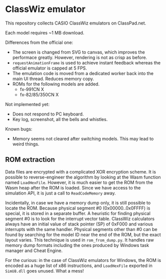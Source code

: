 ClassWiz emulator
=================

This repository collects CASIO ClassWiz emulators on ClassPad.net.

Each model requires ~1 MB download.

Differences from the official one:

- The screen is changed from SVG to canvas, which improves the performace greatly. However, rendering is not as crisp as before.
- `requestAnimationFrame` is used to achieve instant feedback whereas the official emulator is capped at 5 FPS.
- The emulation code is moved from a dedicated worker back into the main UI thread. Reduces memory copy.
- ROMs for the following models are added.
  - fx-991CN X
  - fx-82/85/350CN X

Not implemented yet:

- Does not respond to PC keyboard.
- Key log, screenshot, all the bells and whistles.

Known bugs:

- Memory seems not cleared after switching models. This may lead to weird things.

## ROM extraction

Data files are encrypted with a complicated XOR encryption scheme. It is possible to reverse-engineer the algorithm by looking at the Wasm function named `LoadHexFile`. However, it is much easier to get the ROM from the Wasm heap after the ROM is loaded. Since we have access to the simulation API, it is just a call to `ReadCodeMemory` away.

Incidentally, in case we have a memory dump only, it is still possible to locate the ROM. Because physical segment #0 (0x00000..0x0FFFF) is special, it is stored in a separate buffer. A heuristic for finding physical segment #0 is to look for the interrupt vector table. ClassWiz calculators always have an initial value of stack pointer (SP) of 0xF000 and various interrupts with the same handler. Physical segments other than #0 can be found by searching for the model ID near the end of the ROM, but the exact layout varies. This technique is used in `rom_from_dump.py`. It handles raw memory dump formats including the ones produced by Windows task manager and Cheat Engine.

For the curious: in the case of ClassWiz emulators for Windows, the ROM is encoded as a huge list of x86 instructions, and `LoadHexFile` exported in `SimU8.dll` goes unused. What a mess!
